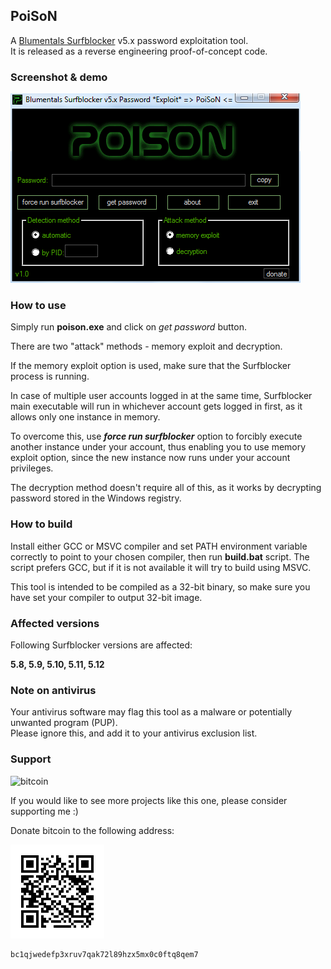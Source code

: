 ## PoiSoN

A [Blumentals Surfblocker](https://www.surfblocker.com/) v5.x password exploitation tool.   
It is released as a reverse engineering proof-of-concept code.

### Screenshot & demo

![poison](img/screenshot.png) 


### How to use

Simply run **poison.exe** and click on _get password_ button.   

There are two "attack" methods - memory exploit and decryption.   

If the memory exploit option is used, make sure that the Surfblocker process is running.

In case of multiple user accounts logged in at the same time, Surfblocker main executable will run in whichever account gets logged in first, as it allows only one instance in memory.   

To overcome this, use ***force run surfblocker*** option to forcibly execute another instance under your account, thus enabling you to use memory exploit option, since  the new instance now runs under your account privileges.

The decryption method doesn't require all of this, as it works by decrypting password stored in the Windows registry.

### How to build

Install either GCC or MSVC compiler and set PATH environment variable correctly to point to your chosen compiler, then run **build.bat** script. The script prefers GCC, but if it is not available it will try to build using MSVC.

This tool is intended to be compiled as a 32-bit binary, so make sure you have set your compiler to output 32-bit image.

### Affected versions

Following Surfblocker versions are affected:
 
**5.8, 5.9, 5.10, 5.11, 5.12**

### Note on antivirus

Your antivirus software may flag this tool as a malware or potentially unwanted program (PUP).   
Please ignore this, and add it to your antivirus exclusion list.

### Support

![bitcoin](https://img.shields.io/badge/donate-bitcoin-EF8E19)

If you would like to see more projects like this one, please consider supporting me :)  

Donate bitcoin to the following address:

![btcqrcode](img/bcqrcode.png)

```
bc1qjwedefp3xruv7qak72l89hzx5mx0c0ftq8qem7
```